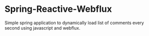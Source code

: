 # Spring-Reactive-Webflux

Simple spring application to dynamically load list of comments every second using javascript and webflux.

